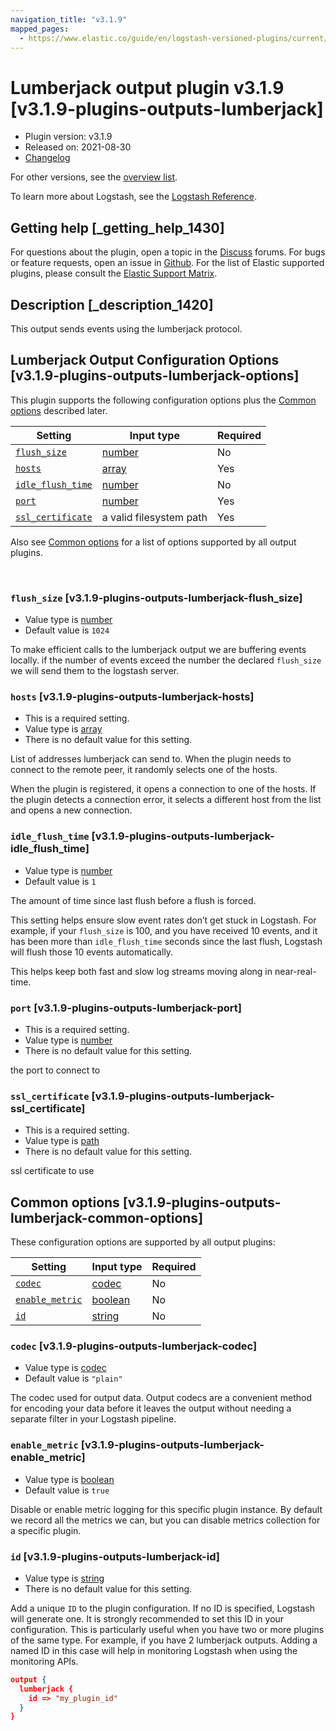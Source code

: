 ```yaml
---
navigation_title: "v3.1.9"
mapped_pages:
  - https://www.elastic.co/guide/en/logstash-versioned-plugins/current/v3.1.9-plugins-outputs-lumberjack.html
---
```


# Lumberjack output plugin v3.1.9 [v3.1.9-plugins-outputs-lumberjack]


* Plugin version: v3.1.9
* Released on: 2021-08-30
* [Changelog](https://github.com/logstash-plugins/logstash-output-lumberjack/blob/v3.1.9/CHANGELOG.md)

For other versions, see the [overview list](output-lumberjack-index.md).

To learn more about Logstash, see the [Logstash Reference](logstash://reference/index.md).

## Getting help [_getting_help_1430]

For questions about the plugin, open a topic in the [Discuss](http://discuss.elastic.co) forums. For bugs or feature requests, open an issue in [Github](https://github.com/logstash-plugins/logstash-output-lumberjack). For the list of Elastic supported plugins, please consult the [Elastic Support Matrix](https://www.elastic.co/support/matrix#matrix_logstash_plugins).


## Description [_description_1420]

This output sends events using the lumberjack protocol.


## Lumberjack Output Configuration Options [v3.1.9-plugins-outputs-lumberjack-options]

This plugin supports the following configuration options plus the [Common options](v3-1-9-plugins-outputs-lumberjack.md#v3.1.9-plugins-outputs-lumberjack-common-options) described later.

| Setting | Input type | Required |
| --- | --- | --- |
| [`flush_size`](v3-1-9-plugins-outputs-lumberjack.md#v3.1.9-plugins-outputs-lumberjack-flush_size) | [number](logstash://reference/configuration-file-structure.md#number) | No |
| [`hosts`](v3-1-9-plugins-outputs-lumberjack.md#v3.1.9-plugins-outputs-lumberjack-hosts) | [array](logstash://reference/configuration-file-structure.md#array) | Yes |
| [`idle_flush_time`](v3-1-9-plugins-outputs-lumberjack.md#v3.1.9-plugins-outputs-lumberjack-idle_flush_time) | [number](logstash://reference/configuration-file-structure.md#number) | No |
| [`port`](v3-1-9-plugins-outputs-lumberjack.md#v3.1.9-plugins-outputs-lumberjack-port) | [number](logstash://reference/configuration-file-structure.md#number) | Yes |
| [`ssl_certificate`](v3-1-9-plugins-outputs-lumberjack.md#v3.1.9-plugins-outputs-lumberjack-ssl_certificate) | a valid filesystem path | Yes |

Also see [Common options](v3-1-9-plugins-outputs-lumberjack.md#v3.1.9-plugins-outputs-lumberjack-common-options) for a list of options supported by all output plugins.

 

### `flush_size` [v3.1.9-plugins-outputs-lumberjack-flush_size]

* Value type is [number](logstash://reference/configuration-file-structure.md#number)
* Default value is `1024`

To make efficient calls to the lumberjack output we are buffering events locally. if the number of events exceed the number the declared `flush_size` we will send them to the logstash server.


### `hosts` [v3.1.9-plugins-outputs-lumberjack-hosts]

* This is a required setting.
* Value type is [array](logstash://reference/configuration-file-structure.md#array)
* There is no default value for this setting.

List of addresses lumberjack can send to. When the plugin needs to connect to the remote peer, it randomly selects one of the hosts.

When the plugin is registered, it opens a connection to one of the hosts. If the plugin detects a connection error, it selects a different host from the list and opens a new connection.


### `idle_flush_time` [v3.1.9-plugins-outputs-lumberjack-idle_flush_time]

* Value type is [number](logstash://reference/configuration-file-structure.md#number)
* Default value is `1`

The amount of time since last flush before a flush is forced.

This setting helps ensure slow event rates don’t get stuck in Logstash. For example, if your `flush_size` is 100, and you have received 10 events, and it has been more than `idle_flush_time` seconds since the last flush, Logstash will flush those 10 events automatically.

This helps keep both fast and slow log streams moving along in near-real-time.


### `port` [v3.1.9-plugins-outputs-lumberjack-port]

* This is a required setting.
* Value type is [number](logstash://reference/configuration-file-structure.md#number)
* There is no default value for this setting.

the port to connect to


### `ssl_certificate` [v3.1.9-plugins-outputs-lumberjack-ssl_certificate]

* This is a required setting.
* Value type is [path](logstash://reference/configuration-file-structure.md#path)
* There is no default value for this setting.

ssl certificate to use



## Common options [v3.1.9-plugins-outputs-lumberjack-common-options]

These configuration options are supported by all output plugins:

| Setting | Input type | Required |
| --- | --- | --- |
| [`codec`](v3-1-9-plugins-outputs-lumberjack.md#v3.1.9-plugins-outputs-lumberjack-codec) | [codec](logstash://reference/configuration-file-structure.md#codec) | No |
| [`enable_metric`](v3-1-9-plugins-outputs-lumberjack.md#v3.1.9-plugins-outputs-lumberjack-enable_metric) | [boolean](logstash://reference/configuration-file-structure.md#boolean) | No |
| [`id`](v3-1-9-plugins-outputs-lumberjack.md#v3.1.9-plugins-outputs-lumberjack-id) | [string](logstash://reference/configuration-file-structure.md#string) | No |

### `codec` [v3.1.9-plugins-outputs-lumberjack-codec]

* Value type is [codec](logstash://reference/configuration-file-structure.md#codec)
* Default value is `"plain"`

The codec used for output data. Output codecs are a convenient method for encoding your data before it leaves the output without needing a separate filter in your Logstash pipeline.


### `enable_metric` [v3.1.9-plugins-outputs-lumberjack-enable_metric]

* Value type is [boolean](logstash://reference/configuration-file-structure.md#boolean)
* Default value is `true`

Disable or enable metric logging for this specific plugin instance. By default we record all the metrics we can, but you can disable metrics collection for a specific plugin.


### `id` [v3.1.9-plugins-outputs-lumberjack-id]

* Value type is [string](logstash://reference/configuration-file-structure.md#string)
* There is no default value for this setting.

Add a unique `ID` to the plugin configuration. If no ID is specified, Logstash will generate one. It is strongly recommended to set this ID in your configuration. This is particularly useful when you have two or more plugins of the same type. For example, if you have 2 lumberjack outputs. Adding a named ID in this case will help in monitoring Logstash when using the monitoring APIs.

```json
output {
  lumberjack {
    id => "my_plugin_id"
  }
}
```




